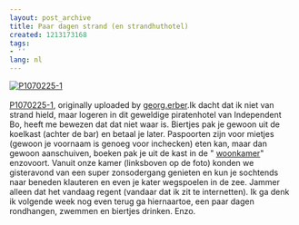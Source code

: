 ```yaml
---
layout: post_archive
title: Paar dagen strand (en strandhuthotel)
created: 1213173168
tags:
- ''
lang: nl
---
```

[![P1070225-1](http://farm4.static.flickr.com/3083/2546373270_c66530aeba.jpg)](http://www.flickr.com/photos/georg-erber/2546373270/ "flickr photo")<br /><br />
[P1070225-1](http://www.flickr.com/photos/georg-erber/2546373270/), originally uploaded by [georg.erber](http://www.flickr.com/people/georg-erber/).Ik dacht dat ik niet van strand hield, maar logeren in dit geweldige piratenhotel van Independent Bo, heeft me bewezen dat dat niet waar is. Biertjes pak je gewoon uit de koelkast (achter de bar) en betaal je later. Paspoorten zijn voor mietjes (gewoon je voornaam is genoeg voor inchecken) eten kan, maar dan gewoon aanschuiven, boeken pak je uit de kast in de " [woonkamer](http://flickr.com/photos/georg-erber/2545545083/sizes/l/)"  enzovoort. Vanuit onze kamer (linksboven op de foto) konden we gisteravond van een super zonsodergang genieten en kun je sochtends naar beneden klauteren en even je kater wegspoelen in de zee. Jammer alleen dat het vandaag regent (vandaar dat ik zit te internetten). Ik ga denk ik volgende week nog even terug ga hiernaartoe, een paar dagen rondhangen, zwemmen en biertjes drinken. Enzo.
<!--break-->
